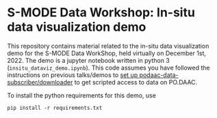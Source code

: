 # S-MODE Data Workshop: In-situ data visualization demo

This repository contains material related to the in-situ data visualization
demo for the S-MODE Data WorkShop, held virtually on December 1st, 2022. The
demo is a jupyter notebook written in python 3 (`insitu_dataviz_demo.ipynb`).
This code assumes you have followed the instructions on previous talks/demos to
[set up podaac-data-subscriber/downloader](https://github.com/podaac/data-subscriber) to get scripted access to data on PO.DAAC.

To install the python requirements for this demo, use 
```
pip install -r requirements.txt
```

